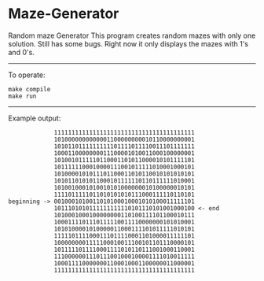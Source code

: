 # Maze-Generator
Random maze Generator
This program creates random mazes with only one solution. Still has some bugs. Right now it only displays the mazes with 1's and 0's.

---

To operate:
```
make compile
make run
```

---

Example output:

```
             1111111111111111111111111111111111111111
             1010000000000001100000000010110000000001
             1010110111111111101111011110011101111111
             1000110000000011100001010011000100000001
             1010010111110110001101011000010101111101
             1011111100010000111001011111010001000101
             1010000101011101100011010110010101010101
             1010110101011000101111110110111111010001
             1010010001010010101000000010100000010101
             1111011111011010101010111000111110110101
beginning -> 0010001010011010100010001010100011111101
             1011101010111111111110101110101001000100 <- end
             1010001000100000000110100111101100010111
             1000111101110111110011110000000101010001
             1010100001010000011000111101011111010101
             1111101111000111011110001101000011111101
             1000000001111100010011100101101110000101
             1011111011110001111010110111001000110001
             1110000001110111001000100001111010011111
             1000111100000001100010001100000011000001
             1111111111111111111111111111111111111111
```
